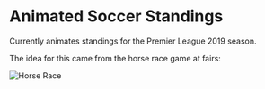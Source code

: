 # Animated Soccer Standings

Currently animates standings for the Premier League 2019 season. 

The idea for this came from the horse race game at fairs: 

![Horse Race](../master/horseRace.png) 